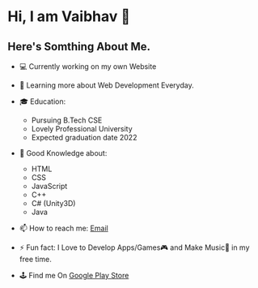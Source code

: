 # Hi, I am Vaibhav 👋

## Here's Somthing About Me.

- 💻 Currently working on my own Website

- 📖 Learning more about Web Development Everyday.

- 🎓 Education:
     * Pursuing B.Tech CSE 
     * Lovely Professional University 
     * Expected graduation date 2022
     
- 🤔 Good Knowledge about:
     * HTML
     * CSS
     * JavaScript
     * C++
     * C# (Unity3D)
     * Java
     
- 📫 How to reach me: [Email](vaibhavnanda2000gmail.com)

- ⚡ Fun fact: I Love to Develop Apps/Games🎮  and Make Music🎹 in my free time.

- 🕹 Find me On [Google Play Store](https://play.google.com/store/apps/developer?id=VnStuff+Studios+Inc.)

